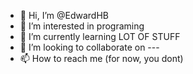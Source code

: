 - 👋 Hi, I’m @EdwardHB
- 👀 I’m interested in programing
- 🌱 I’m currently learning LOT OF STUFF
- 💞️ I’m looking to collaborate on ---
- 📫 How to reach me (for now, you dont)

<!---
EdwardHB/EdwardHB is a ✨ special ✨ repository because its `README.md` (this file) appears on your GitHub profile.
You can click the Preview link to take a look at your changes.
--->
